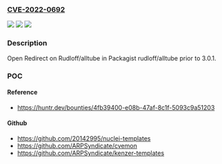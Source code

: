 ### [CVE-2022-0692](https://cve.mitre.org/cgi-bin/cvename.cgi?name=CVE-2022-0692)
![](https://img.shields.io/static/v1?label=Product&message=rudloff%2Falltube&color=blue)
![](https://img.shields.io/static/v1?label=Version&message=%3C%203.0.1%20&color=brighgreen)
![](https://img.shields.io/static/v1?label=Vulnerability&message=CWE-601%20URL%20Redirection%20to%20Untrusted%20Site&color=brighgreen)

### Description

Open Redirect on Rudloff/alltube in Packagist rudloff/alltube prior to 3.0.1.

### POC

#### Reference
- https://huntr.dev/bounties/4fb39400-e08b-47af-8c1f-5093c9a51203

#### Github
- https://github.com/20142995/nuclei-templates
- https://github.com/ARPSyndicate/cvemon
- https://github.com/ARPSyndicate/kenzer-templates

